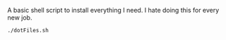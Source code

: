 A basic shell script to install everything I need. I hate doing this for every new job.

```
./dotFiles.sh
```